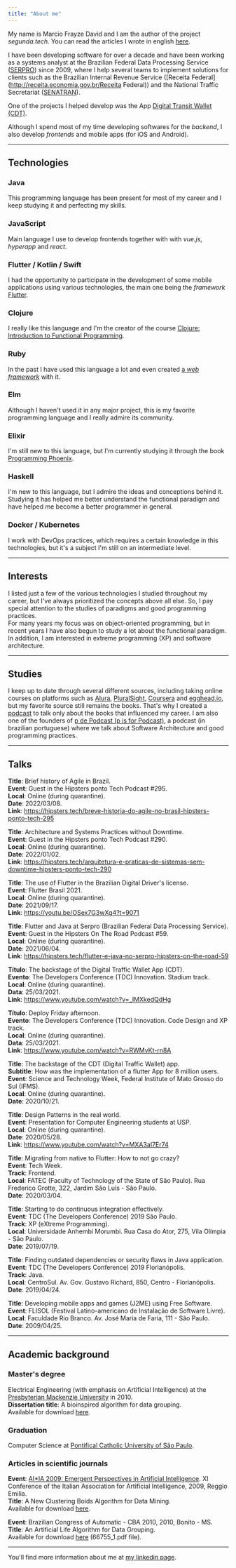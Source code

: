 ```yaml
---
title: "About me"
---
```


My name is Marcio Frayze David and I am the author of the project *segunda.tech*.
You can read the articles I wrote in english <a href=https://segunda.tech/tags/english/>here</a>.
  
I have been developing software for over a decade and have been working as a
systems analyst at the Brazilian Federal Data Processing Service
([SERPRO](https://serpro.gov.br)) since 2009, where I help several teams to
implement solutions for clients such as the Brazilian Internal Revenue Service 
([Receita Federal](http://receita.economia.gov.br/Receita Federal)) and
the National Traffic Secretariat ([SENATRAN](https://portalservicos.denatran.serpro.gov.br)).

One of the projects I helped develop was the App [Digital Transit Wallet (CDT)](https://servicos.serpro.gov.br/carteira-digital). 

Although I spend most of my time developing softwares for the *backend*, I also develop *frontends*
and mobile apps (for iOS and Android).

---

## Technologies

### Java
This programming language has been present for most of my career
and I keep studying it and perfecting my skills.

### JavaScript
Main language I use to develop frontends together with
with *vue.js*, *hyperapp* and *react*.

### Flutter / Kotlin / Swift
I had the opportunity to participate in the development of some mobile applications
using various technologies, the main one being the *framework* 
[Flutter](https://flutter.dev).

### Clojure
I really like this language and I'm the creator of the course [Clojure: Introduction to Functional Programming](https://segunda.tech/clojure).

### Ruby
In the past I have used this language a lot and even created [a *web framework*](https://github.com/marciofrayze/rackstep) with it.

### Elm
Although I haven't used it in any major project, this is my favorite programming language and I really admire its community.

### Elixir
I'm still new to this language, but I'm currently studying it through the book <a href="https://pragprog.com/titles/phoenix14/programming-phoenix-1-4" target=_blank>Programming Phoenix</a>.

### Haskell
I'm new to this language, but I admire the ideas and conceptions behind it. Studying it has helped me better understand the functional paradigm and have helped me become a better programmer in general.

### Docker / Kubernetes
I work with DevOps practices, which requires a certain knowledge in this technologies, but
it's a subject I'm still on an intermediate level.

---

## Interests
I listed just a few of the various technologies I studied throughout
my career, but I've always prioritized the concepts above all else. So,
I pay special attention to the studies of paradigms and good programming practices.  
For many years my focus was on object-oriented programming, but in
recent years I have also begun to study a lot about the functional paradigm.  
In addition, I am interested in extreme programming (XP) and software architecture.  

---

## Studies
I keep up to date through several different sources, including
taking online courses on platforms such as [Alura](https://alura.com.br), [PluralSight](https://pluralsight.com), [Coursera](https://coursera.org) and [egghead.io](https://egghead.io),
but my favorite source still remains the books. That's why I created
a [podcast](https://segunda.tech/tags/podcast/) to talk only about the 
books that influenced my career. I am also one of the founders of [p de Podcast (p is for Podcast)](https://anchor.fm/pdepodcast/), a podcast (in brazilian portuguese) where we talk about Software Architecture and good programming practices.

---

## Talks
**Title**: Brief history of Agile in Brazil.  
**Event**: Guest in the Hipsters ponto Tech Podcast #295.  
**Local**: Online (during quarantine).  
**Date**: 2022/03/08.  
**Link**: https://hipsters.tech/breve-historia-do-agile-no-brasil-hipsters-ponto-tech-295  

**Title**: Architecture and Systems Practices without Downtime.  
**Event**: Guest in the Hipsters ponto Tech Podcast #290.  
**Local**: Online (during quarantine).  
**Date**: 2022/01/02.  
**Link**: https://hipsters.tech/arquitetura-e-praticas-de-sistemas-sem-downtime-hipsters-ponto-tech-290  

**Title**: The use of Flutter in the Brazilian Digital Driver's license.  
**Event**: Flutter Brasil 2021.  
**Local**: Online (during quarantine).    
**Date**: 2021/09/17.  
**Link**: https://youtu.be/OSex7G3wXg4?t=9071  

**Title**: Flutter and Java at Serpro (Brazilian Federal Data Processing Service).  
**Event**: Guest in the Hipsters On The Road Podcast #59.  
**Local**: Online (during quarantine).  
**Date**: 2021/06/04.  
**Link**: https://hipsters.tech/flutter-e-java-no-serpro-hipsters-on-the-road-59

**Título**: The backstage of the Digital Traffic Wallet App (CDT).  
**Evento**: The Developers Conference (TDC) Innovation. Stadium track.  
**Local**: Online (during quarantine).  
**Data**: 25/03/2021.  
**Link**: https://www.youtube.com/watch?v=_IMXkedQdHg

**Título**: Deploy Friday afternoon.  
**Evento**: The Developers Conference (TDC) Innovation. Code Design and XP track.  
**Local**: Online (during quarantine).  
**Data**: 25/03/2021.  
**Link**: https://www.youtube.com/watch?v=RWMvKt-rn8A

**Title**: The backstage of the CDT (Digital Traffic Wallet) app.  
**Subtitle**: How was the implementation of a flutter App for 8 million users.  
**Event**: Science and Technology Week, Federal Institute of Mato Grosso do Sul (IFMS).  
**Local**: Online (during quarantine).  
**Date**: 2020/10/21.  

**Title**: Design Patterns in the real world.  
**Event**: Presentation for Computer Engineering students at USP.  
**Local**: Online (during quarantine).  
**Date**: 2020/05/28.  
**Link**: https://www.youtube.com/watch?v=MXA3aI7Er74  

**Title**: Migrating from native to Flutter: How to not go crazy?  
**Event**: Tech Week.  
**Track**: Frontend.  
**Local**: FATEC (Faculty of Technology of the State of São Paulo). Rua Frederico Grotte, 322, Jardim São Luís - São Paulo.  
**Date**: 2020/03/04.  

**Title**: Starting to do continuous integration effectively.  
**Event**: TDC (The Developers Conference) 2019 São Paulo.  
**Track**: XP (eXtreme Programming).  
**Local**:  Universidade Anhembi Morumbi. Rua Casa do Ator, 275, Vila Olímpia - São Paulo.  
**Date**: 2019/07/19.  

**Title**: Finding outdated dependencies or security flaws in Java application.  
**Event**: TDC (The Developers Conference) 2019 Florianópolis.  
**Track**: Java.  
**Local**: CentroSul. Av. Gov. Gustavo Richard, 850, Centro - Florianópolis.  
**Date**: 2019/04/24.  

**Title**: Developing mobile apps and games (J2ME) using Free Software.  
**Event**: FLISOL (Festival Latino-americano de Instalação de Software Livre).  
**Local**: Faculdade Rio Branco. Av. José Maria de Faria, 111 - São Paulo.  
**Date**: 2009/04/25.  

---

## Academic background
### Master's degree
Electrical Engineering (with emphasis on Artificial Intelligence) at the
[Presbyterian Mackenzie University](https://www.mackenzie.br/en/universidade/meet-the-university) in 2010.  
**Dissertation title**: A bioinspired algorithm for data grouping.  
Available for download [here](http://tede.mackenzie.br/jspui/bitstream/tede/1519/1/Marcio%20Frayze%20David.pdf).

### Graduation
Computer Science at [Pontifical Catholic University of São Paulo](https://www.pucsp.br/home).  

### Articles in scientific journals
**Event**: [AI*IA 2009: Emergent Perspectives in Artificial Intelligence](https://www.springer.com/gp/book/9783642102905). XI Conference of the Italian Association for Artificial Intelligence, 2009, Reggio Emilia.  
**Title**: A New Clustering Boids Algorithm for Data Mining.  
Available for download [here](https://pdfs.semanticscholar.org/669d/f2ac2f54502d926788953911fc8ff622091e.pdf).

**Event**: Brazilian Congress of Automatic - CBA 2010, 2010, Bonito - MS.  
**Title**: An Artificial Life Algorithm for Data Grouping.  
Available for download [here](https://www.sba.org.br/Proceedings/CBA/CBA2010.zip) (66755_1.pdf file).

---

You'll find more information about me at [my linkedin page](https://www.linkedin.com/in/marcio-frayze).
